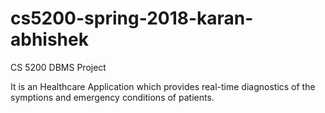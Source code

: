 # cs5200-spring-2018-karan-abhishek
CS 5200 DBMS Project

It is an Healthcare Application which provides real-time diagnostics of the symptions and emergency conditions of patients.
